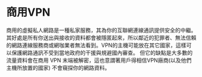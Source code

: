 [Title]: # (商用VPN)
[Difficulty]: # (初學者)
[Order]: # (23)

# 商用VPN

商用的虛擬私人網路是一種私家服務，其為你的互聯網連線通訊提供安全的中繼。其好處是所有你送出與接收的資料都會被隱匿起來，所以鄰近的犯罪者、無法信賴的網路連線服務商或網咖業者無法看到。VPN的主機可能放在其它國家，這樣可以保護網路通訊不受到當地政府的干援與規避國內審查。 但它的缺點是大多數的流量資料會在商用 VPN 末端被解密，這也意謂著用戶得相信VPN廠商(以及他們主機所放置的國家) 不會窺探你的網路資料。